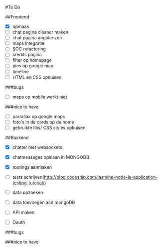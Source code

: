#To Do

##Frontend
- [x] opmaak
- [ ] chat pagina cleaner maken
- [ ] chat pagina angularizen
- [ ] maps integratie
- [ ] SOC refactoring
- [ ] credits pagina
- [ ] filter op homepage
- [ ] pins op google map
- [ ] timeline
- [ ] HTML en CSS opkuisen

###bugs
- [ ] maps op mobile werkt niet

###nice to have
- [ ] parrallax op google maps
- [ ] foto's in de cards op de home
- [ ] gebruikte libs/ CSS styles opkuisen

##Backend
- [x] chatter met websockets
- [x] chatmessages opslaan in MONGODB
- [x] routings aanmaken
- [ ] tests schrijven(http://blog.codeship.com/jasmine-node-js-application-testing-tutorial/)
- [ ] data opzoeken
- [ ] data toevoegen aan mongoDB
- [ ] API maken
- [ ] Oauth




###bugs

###nice to have



